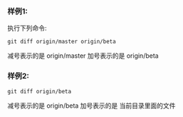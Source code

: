### 样例1:
执行下列命令:
```
git diff origin/master origin/beta
```

减号表示的是 origin/master
加号表示的是 origin/beta

### 样例2:
```
git diff origin/beta
```

减号表示的是 origin/beta
加号表示的是 当前目录里面的文件

